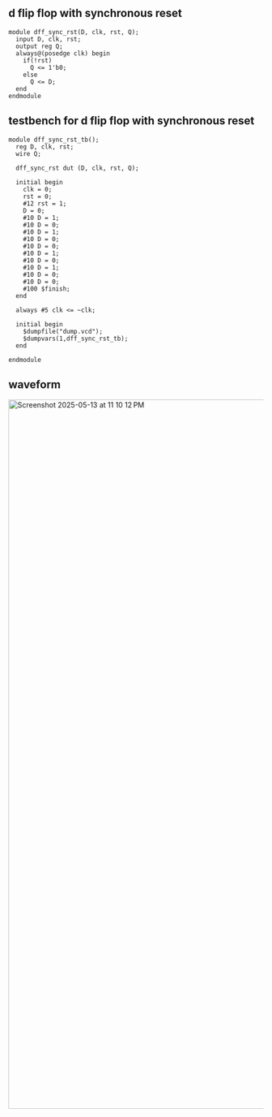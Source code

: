 ## d flip flop with synchronous reset
```
module dff_sync_rst(D, clk, rst, Q);
  input D, clk, rst;
  output reg Q;
  always@(posedge clk) begin
    if(!rst)
      Q <= 1'b0;
    else
      Q <= D;
  end
endmodule
```
## testbench for d flip flop with synchronous reset
```
module dff_sync_rst_tb();
  reg D, clk, rst;
  wire Q;
  
  dff_sync_rst dut (D, clk, rst, Q);
  
  initial begin
    clk = 0;
    rst = 0;
    #12 rst = 1;
    D = 0;
    #10 D = 1;
    #10 D = 0;
    #10 D = 1;
    #10 D = 0;
    #10 D = 0;
    #10 D = 1;
    #10 D = 0;
    #10 D = 1;
    #10 D = 0;
    #10 D = 0;
    #100 $finish;
  end
  
  always #5 clk <= ~clk;
  
  initial begin
    $dumpfile("dump.vcd");
    $dumpvars(1,dff_sync_rst_tb);
  end
  
endmodule
```
## waveform
<img width="1398" alt="Screenshot 2025-05-13 at 11 10 12 PM" src="https://github.com/user-attachments/assets/f5d9db08-20d6-479f-b2e4-f88439c22bbe" />

